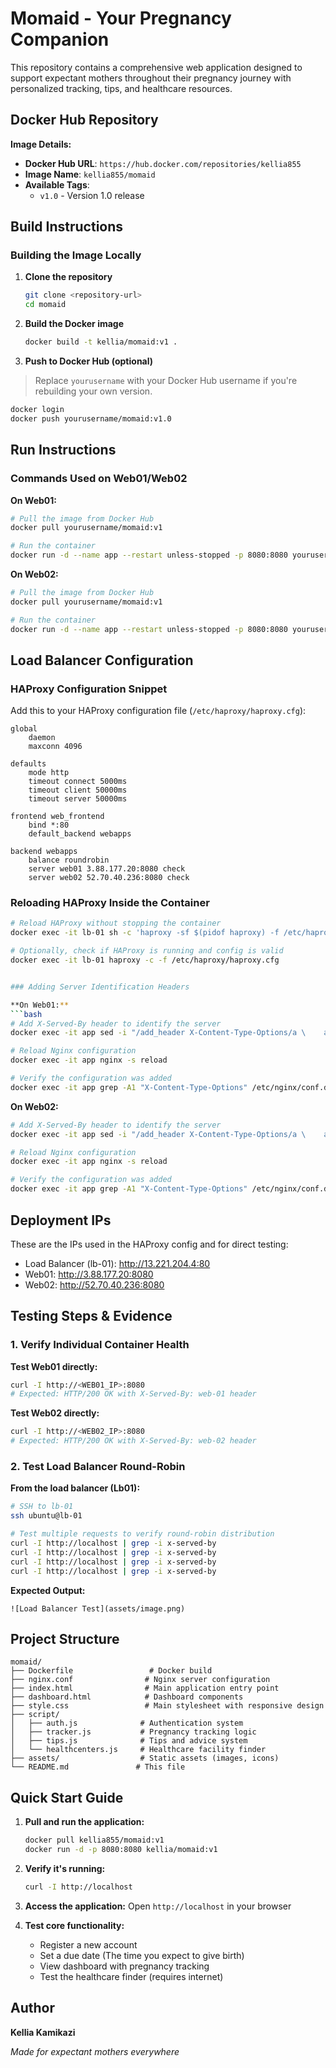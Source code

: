 # Momaid - Your Pregnancy Companion

This repository contains a comprehensive web application designed to support expectant mothers throughout their pregnancy journey with personalized tracking, tips, and healthcare resources.

##  Docker Hub Repository

**Image Details:**
- **Docker Hub URL**: `https://hub.docker.com/repositories/kellia855`
- **Image Name**: `kellia855/momaid`
- **Available Tags**: 
  - `v1.0` - Version 1.0 release

##  Build Instructions

### Building the Image Locally

1. **Clone the repository**
   ```bash
   git clone <repository-url>
   cd momaid
   ```

2. **Build the Docker image**
   ```bash
   docker build -t kellia/momaid:v1 .
   ```

3. **Push to Docker Hub (optional)**
> Replace `yourusername` with your Docker Hub username if you're rebuilding your own version.
   ```bash
   docker login
   docker push yourusername/momaid:v1.0
   ```

##  Run Instructions

### Commands Used on Web01/Web02

**On Web01:**
```bash
# Pull the image from Docker Hub
docker pull yourusername/momaid:v1

# Run the container
docker run -d --name app --restart unless-stopped -p 8080:8080 yourusername/momaid:v1
```

**On Web02:**
```bash
# Pull the image from Docker Hub
docker pull yourusername/momaid:v1

# Run the container
docker run -d --name app --restart unless-stopped -p 8080:8080 yourusername/momaid:v1
```


##  Load Balancer Configuration

### HAProxy Configuration Snippet

Add this to your HAProxy configuration file (`/etc/haproxy/haproxy.cfg`):

```
global
    daemon
    maxconn 4096

defaults
    mode http
    timeout connect 5000ms
    timeout client 50000ms
    timeout server 50000ms

frontend web_frontend
    bind *:80
    default_backend webapps

backend webapps
    balance roundrobin
    server web01 3.88.177.20:8080 check
    server web02 52.70.40.236:8080 check
```

### Reloading HAProxy Inside the Container

```bash
# Reload HAProxy without stopping the container
docker exec -it lb-01 sh -c 'haproxy -sf $(pidof haproxy) -f /etc/haproxy/haproxy.cfg'

# Optionally, check if HAProxy is running and config is valid
docker exec -it lb-01 haproxy -c -f /etc/haproxy/haproxy.cfg


### Adding Server Identification Headers

**On Web01:**
```bash
# Add X-Served-By header to identify the server
docker exec -it app sed -i "/add_header X-Content-Type-Options/a \    add_header X-Served-By \"web-01\" always;" /etc/nginx/conf.d/nginx.conf

# Reload Nginx configuration
docker exec -it app nginx -s reload

# Verify the configuration was added
docker exec -it app grep -A1 "X-Content-Type-Options" /etc/nginx/conf.d/nginx.conf
```

**On Web02:**
```bash
# Add X-Served-By header to identify the server
docker exec -it app sed -i "/add_header X-Content-Type-Options/a \    add_header X-Served-By \"web-02\" always;" /etc/nginx/conf.d/nginx.conf

# Reload Nginx configuration
docker exec -it app nginx -s reload

# Verify the configuration was added
docker exec -it app grep -A1 "X-Content-Type-Options" /etc/nginx/conf.d/nginx.conf
```
## Deployment IPs 

These are the IPs used in the HAProxy config and for direct testing:

- Load Balancer (lb-01): http://13.221.204.4:80
- Web01: http://3.88.177.20:8080
- Web02: http://52.70.40.236:8080

##  Testing Steps & Evidence

### 1. Verify Individual Container Health

**Test Web01 directly:**
```bash
curl -I http://<WEB01_IP>:8080
# Expected: HTTP/200 OK with X-Served-By: web-01 header
```

**Test Web02 directly:**
```bash
curl -I http://<WEB02_IP>:8080
# Expected: HTTP/200 OK with X-Served-By: web-02 header
```

### 2. Test Load Balancer Round-Robin

**From the load balancer (Lb01):**
```bash
# SSH to lb-01
ssh ubuntu@lb-01

# Test multiple requests to verify round-robin distribution
curl -I http://localhost | grep -i x-served-by
curl -I http://localhost | grep -i x-served-by
curl -I http://localhost | grep -i x-served-by
curl -I http://localhost | grep -i x-served-by
```

**Expected Output:**
```
![Load Balancer Test](assets/image.png)
```



## Project Structure

```
momaid/
├── Dockerfile                 # Docker build
├── nginx.conf                # Nginx server configuration
├── index.html                # Main application entry point
├── dashboard.html            # Dashboard components
├── style.css                 # Main stylesheet with responsive design
├── script/
│   ├── auth.js              # Authentication system
│   ├── tracker.js           # Pregnancy tracking logic
│   ├── tips.js              # Tips and advice system
│   └── healthcenters.js     # Healthcare facility finder
├── assets/                  # Static assets (images, icons)
└── README.md               # This file
```

##  Quick Start Guide

1. **Pull and run the application:**
   ```bash
   docker pull kellia855/momaid:v1
   docker run -d -p 8080:8080 kellia/momaid:v1
   ```

2. **Verify it's running:**
   ```bash
   curl -I http://localhost
   ```

3. **Access the application:**
   Open `http://localhost` in your browser

4. **Test core functionality:**
   - Register a new account
   - Set a due date (The time you expect to give birth)
   - View dashboard with pregnancy tracking
   - Test the healthcare finder (requires internet)


## Author

**Kellia Kamikazi** 

*Made for expectant mothers everywhere*
